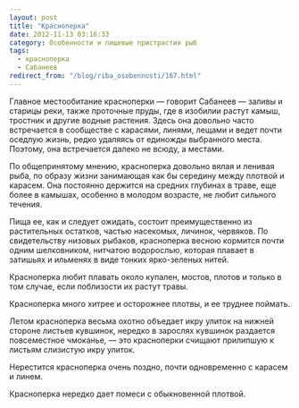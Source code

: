 ```yaml
---
layout: post
title: "Красноперка"
date: 2012-11-13 03:16:33
category: Особенности и пищевые пристрастия рыб
tags:
  - красноперка
  - Сабанеев
redirect_from: "/blog/riba_osobennosti/167.html"
---
```

Главное местообитание красноперки — говорит Сабанеев — заливы и старицы
реки, также проточные пруды, где в изобилии растут камыш, тростник и
другие водные растения. Здесь она довольно часто встречается в
сообществе с карасями, линями, лещами и ведет почти оседлую жизнь, редко
удаляясь от единожды выбранного места. Поэтому, она встречается далеко
не всюду, а местами.

По общепринятому мнению, красноперка довольно вялая и ленивая рыба, по
образу жизни занимающая как бы середину между плотвой и карасем. Она
постоянно держится на средних глубинах в траве, еще более в камышах,
особенно в молодом возрасте, не любит сильного течения.

Пища ее, как и следует ожидать, состоит преимущественно из растительных
остатков, частью насекомых, личинок, червяков. По свидетельству низовых
рыбаков, красноперка весною кормится почти одним шелковником, нитчатою
водорослью, которая плавает в затишьях и ильменях в виде тонких
ярко-зеленых нитей.

Красноперка любит плавать около купален, мостов, плотов и только в том
случае, если поблизости их растут травы.

Красноперка много хитрее и осторожнее плотвы, и ее труднее поймать.

Летом красноперка весьма охотно объедает икру улиток на нижней стороне
листьев кувшинок, нередко в зарослях кувшинок раздается повсеместное
чмоканье, — это красноперки счищают прилипшую к листьям слизистую икру
улиток.

Нерестится красноперка очень поздно, почти одновременно с карасем и
линем.

Красноперка нередко дает помеси с обыкновенной плотвой.
